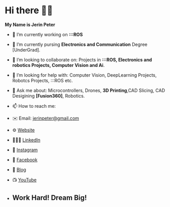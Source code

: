 # Hi there 👋🏼
**My Name is Jerin Peter**
- 🔭 I’m currently working on **:::ROS**

- 🌱 I’m currently pursing **Electronics and Communication** Degree [UnderGrad].

- 👯 I’m looking to collaborate on: Projects in **:::ROS, Electronics and robotics Projects, Computer Vision and Ai**.

- 🤔 I’m looking for help with: Computer Vision, DeepLearning Projects, Robotcs Projects, :::ROS etc.

- 💬 Ask me about: Microcontrollers, Drones, **3D Printing**,CAD Slicing, CAD Desigining **[Fusion360]**, Robotics.

- 📫 How to reach me:
* ✉️  Email: jerinpeter@gmail.com

* ⚙️ [Website](https://jerinpeter.wixsite.com/aboutme)

* 👨🏽‍🎓 [LinkedIn](https://www.linkedin.com/in/jerin-peter-2b6234190/)

*  📸 [Instagram](https://www.instagram.com/jerin_peter/)

* 📘 [Facebook](https://www.facebook.com/jerin.peter.395/)

* 📝 [Blog](https://jerinpeter14.medium.com/)

* 📺 [YouTube](https://www.youtube.com/user/jerinpeter248)
	        
- ## Work Hard! Dream Big! 
